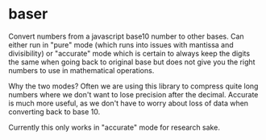 # baser

Convert numbers from a javascript base10 number to other bases.  Can either run 
in "pure" mode (which runs into issues with mantissa and divisibility) or 
"accurate" mode which is certain to always keep the digits the same when going 
back to original base but does not give you the right numbers to use in 
mathematical operations.

Why the two modes?  Often we are using this library to compress quite long 
numbers where we don't want to lose precision after the decimal.  Accurate is
much more useful, as we don't have to worry about loss of data when converting
back to base 10.

Currently this only works in "accurate" mode for research sake.